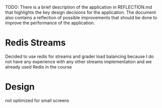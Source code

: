TODO: There is a brief description of the application in REFLECTION.md that highlights the key design decisions for the application. The document also contains a reflection of possible improvements that should be done to improve the performance of the application.

# Redis Streams

Decided to use redis for streams and grader load balancing because I do not have any experience with any other streams implementation and we already used Redis in the course

# Design

not optimized for small screens
